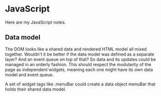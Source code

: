 # JavaScript

Here are my JavaScript notes.

## Data model

The DOM looks like a shared data and rendered HTML model all mixed together. Wouldn't it be better
if the data model was defined as a separate layer? And an event queue on top of that? So data and
its updates could be managed in an orderly fashion. This should respect the modularity of the page
as independent widgets, meaning each one might have its own data model and event queue.

A set of widget tags like .menuBar could create a data object menuBar that holds their shared data
model.
